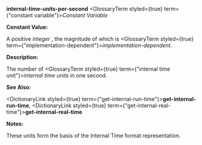 **internal-time-units-per-second** <GlossaryTerm styled={true} term={"constant variable"}><i>Constant Variable</i></GlossaryTerm> 



**Constant Value:** 



A positive *integer* , the magnitude of which is <GlossaryTerm styled={true} term={"implementation-dependent"}><i>implementation-dependent</i></GlossaryTerm>. 



**Description:** 



The number of <GlossaryTerm styled={true} term={"internal time unit"}><i>internal time units</i></GlossaryTerm> in one second. 



**See Also:** 



<DictionaryLink styled={true} term={"get-internal-run-time"}><b>get-internal-run-time</b></DictionaryLink>, <DictionaryLink styled={true} term={"get-internal-real-time"}><b>get-internal-real-time</b></DictionaryLink> 



**Notes:** 



These units form the basis of the Internal Time format representation. 



